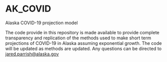 # AK_COVID
Alaska COVID-19 projection model

The code provide in this repository is made available to provide complete transparency and replication of the methods used to make short term projections of COVID-19 in Alaska assuming exponential growth. The code will be updated as methods are updated.
Any questions can be directed to jared.parrish@alaska.gov
